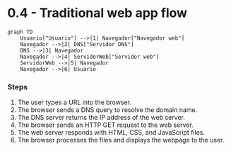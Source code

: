 # 0.4 - Traditional web app flow

```mermaid
graph TD
    Usuario["Usuario"] -->|1| Navegador["Navegador web"]
    Navegador -->|2| DNS["Servidor DNS"]
    DNS -->|3| Navegador
    Navegador -->|4| ServidorWeb["Servidor web"]
    ServidorWeb -->|5| Navegador
    Navegador -->|6| Usuario

```

### Steps

1. The user types a URL into the browser.
2. The browser sends a DNS query to resolve the domain name.
3. The DNS server returns the IP address of the web server.
4. The browser sends an HTTP GET request to the web server.
5. The web server responds with HTML, CSS, and JavaScript files.
6. The browser processes the files and displays the webpage to the user.



